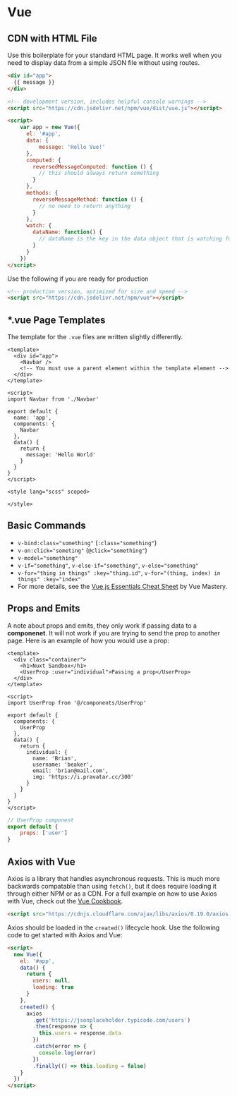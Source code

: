 # Vue

## CDN with HTML File

Use this boilerplate for your standard HTML page. It works well when you need to display data from a simple JSON file without using routes.

``` html
<div id="app">
  {{ message }}
</div>

<!-- development version, includes helpful console warnings -->
<script src="https://cdn.jsdelivr.net/npm/vue/dist/vue.js"></script>

<script>
    var app = new Vue({
      el: '#app',
      data: {
          message: 'Hello Vue!'
      },
      computed: {
        reversedMessageComputed: function () {
          // this should always return something
        }
      },
      methods: {
        reverseMessageMethod: function () {
          // no need to return anything
        }
      },
      watch: {
        dataName: function() {
          // dataName is the key in the data object that is watching for a change
        }
      }
    })
</script>
```

Use the following if you are ready for production

``` html
<!-- production version, optimized for size and speed -->
<script src="https://cdn.jsdelivr.net/npm/vue"></script>
```

## *.vue Page Templates

The template for the `.vue` files are written slightly differently.

``` vue
<template>
  <div id="app">
    <Navbar />
    <!-- You must use a parent element within the template element -->
  </div>
</template>

<script>
import Navbar from './Navbar'

export default {
  name: 'app',
  components: {
    Navbar
  },
  data() {
    return {
      message: 'Hello World'
    }
  }
}
</script>

<style lang="scss" scoped>

</style>
```

## Basic Commands

- `v-bind:class="something"` (`:class="something"`)
- `v-on:click="someting"` (`@click="something"`)
- `v-model="something"`
- `v-if="something"`, `v-else-if="something"`, `v-else="something"`
- `v-for="thing in things" :key="thing.id"`, `v-for="(thing, index) in things" :key="index"`
- For more details, see the [Vue.js Essentials Cheat Sheet](https://www.vuemastery.com/pdf/Vue-Essentials-Cheat-Sheet.pdf) by Vue Mastery.

## Props and Emits

A note about props and emits, they only work if passing data to a **componenet**. It will not work if you are trying to send the prop to another page. Here is an example of how you would use a prop:

``` vue
<template>
  <div class="container">
    <h1>Nuxt Sandbox</h1>
    <UserProp :user="individual">Passing a prop</UserProp>
  </div>
</template>

<script>
import UserProp from '@/components/UserProp'

export default {
  components: {
    UserProp
  },
  data() {
    return {
      individual: {
        name: 'Brian',
        username: 'beaker',
        email: 'brian@mail.com',
        img: 'https://i.pravatar.cc/300'
      }
    }
  }
}
</script>
```

``` js
// UserProp component
export default {
    props: ['user']
}
```

## Axios with Vue
Axios is a library that handles asynchronous requests. This is much more backwards compatable than using `fetch()`, but it does require loading it through either NPM or as a CDN. For a full example on how to use Axios with Vue, check out the [Vue Cookbook](https://vuejs.org/v2/cookbook/using-axios-to-consume-apis.html).

``` html
<script src="https://cdnjs.cloudflare.com/ajax/libs/axios/0.19.0/axios.min.js"></script>
```

Axios should be loaded in the `created()` lifecycle hook. Use the following code to get started with Axios and Vue:

``` html
<script>
  new Vue({
    el: '#app',
    data() {
      return {
        users: null,
        loading: true
      }
    },
    created() {
      axios
        .get('https://jsonplaceholder.typicode.com/users')
        .then(response => {
          this.users = response.data
        })
        .catch(error => {
          console.log(error)
        })
        .finally(() => this.loading = false)
    }
  })
</script>
```